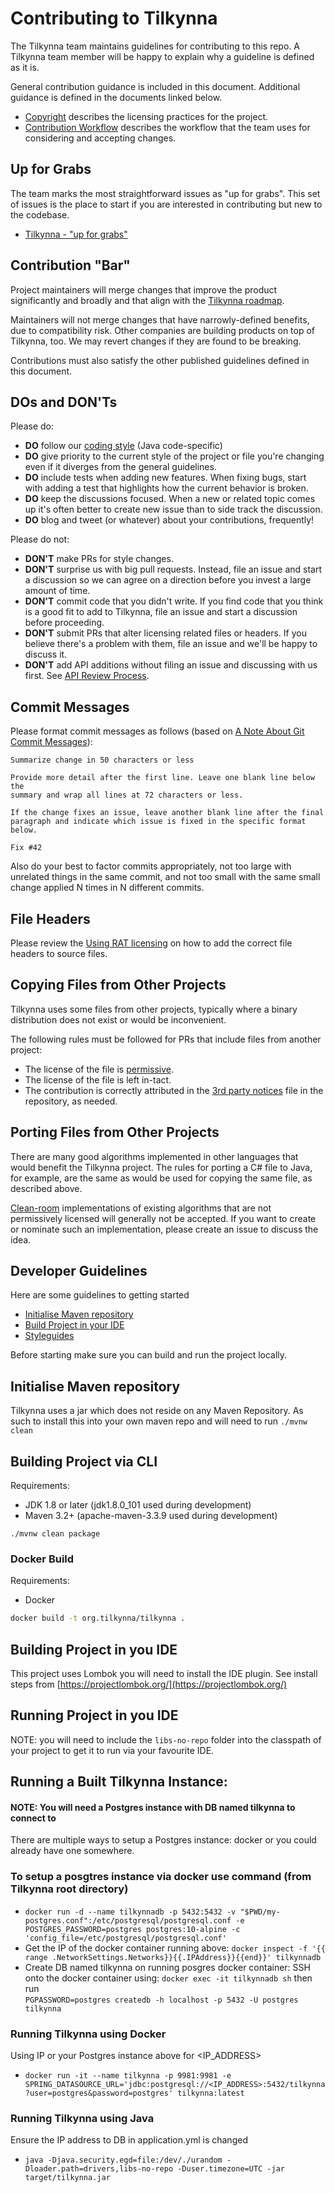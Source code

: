 Contributing to Tilkynna
======================

The Tilkynna team maintains guidelines for contributing to this repo. A Tilkynna team member will be happy to explain why a guideline is defined as it is.

General contribution guidance is included in this document. Additional guidance is defined in the documents linked below.

- [Copyright](copyright.md) describes the licensing practices for the project.
- [Contribution Workflow](contributing-workflow.md) describes the workflow that the team uses for considering and accepting changes.

Up for Grabs
------------

The team marks the most straightforward issues as "up for grabs". This set of issues is the place to start if you are interested in contributing but new to the codebase.

- [Tilkynna - "up for grabs"](https://github.com/GrindrodBank/Tilkynna/labels/up-for-grabs)

Contribution "Bar"
------------------

Project maintainers will merge changes that improve the product significantly and broadly and that align with the [Tilkynna roadmap](roadmap.md). 

Maintainers will not merge changes that have narrowly-defined benefits, due to compatibility risk. Other companies are building products on top of Tilkynna, too. We may revert changes if they are found to be breaking.

Contributions must also satisfy the other published guidelines defined in this document.

DOs and DON'Ts
--------------

Please do:

* **DO** follow our [coding style](coding-style.md) (Java code-specific)
* **DO** give priority to the current style of the project or file you're changing even if it diverges from the general guidelines.
* **DO** include tests when adding new features. When fixing bugs, start with
  adding a test that highlights how the current behavior is broken.
* **DO** keep the discussions focused. When a new or related topic comes up
  it's often better to create new issue than to side track the discussion.
* **DO** blog and tweet (or whatever) about your contributions, frequently!

Please do not:

* **DON'T** make PRs for style changes. 
* **DON'T** surprise us with big pull requests. Instead, file an issue and start
  a discussion so we can agree on a direction before you invest a large amount
  of time.
* **DON'T** commit code that you didn't write. If you find code that you think is a good fit to add to Tilkynna, file an issue and start a discussion before proceeding.
* **DON'T** submit PRs that alter licensing related files or headers. If you believe there's a problem with them, file an issue and we'll be happy to discuss it.
* **DON'T** add API additions without filing an issue and discussing with us first. See [API Review Process](api-review-process.md).

Commit Messages
---------------

Please format commit messages as follows (based on [A Note About Git Commit Messages](http://tbaggery.com/2008/04/19/a-note-about-git-commit-messages.html)):

```
Summarize change in 50 characters or less

Provide more detail after the first line. Leave one blank line below the
summary and wrap all lines at 72 characters or less.

If the change fixes an issue, leave another blank line after the final
paragraph and indicate which issue is fixed in the specific format
below.

Fix #42
```

Also do your best to factor commits appropriately, not too large with unrelated things in the same commit, and not too small with the same small change applied N times in N different commits.

File Headers
------------

Please review the [Using RAT licensing](license/using_license_rat.md) on how to add the correct file headers to source files.


Copying Files from Other Projects
---------------------------------

Tilkynna uses some files from other projects, typically where a binary distribution does not exist or would be inconvenient.

The following rules must be followed for PRs that include files from another project:

- The license of the file is [permissive](https://en.wikipedia.org/wiki/Permissive_free_software_licence).
- The license of the file is left in-tact.
- The contribution is correctly attributed in the [3rd party notices](THIRD-PARTY-NOTICES.TXT) file in the repository, as needed.

Porting Files from Other Projects
---------------------------------

There are many good algorithms implemented in other languages that would benefit the Tilkynna project. The rules for porting a C# file to Java, for example, are the same as would be used for copying the same file, as described above.

[Clean-room](https://en.wikipedia.org/wiki/Clean_room_design) implementations of existing algorithms that are not permissively licensed will generally not be accepted. If you want to create or nominate such an implementation, please create an issue to discuss the idea.

Developer Guidelines
---------------------------------
Here are some guidelines to getting started 
* [Initialise Maven repository](#initialise-maven-repository)
* [Build Project in your IDE](#build-project-in-your-IDE)
* [Styleguides](coding-style.md)

Before starting make sure you can build and run the project locally. 

## Initialise Maven repository
Tilkynna uses a jar which does not reside on any Maven Repository. As such to install this into your own maven repo and will need to run 
`./mvnw clean` 

## Building Project via CLI

Requirements:
* JDK 1.8 or later  (jdk1.8.0_101 used during development)
* Maven 3.2+        (apache-maven-3.3.9 used during development)

`./mvnw clean package` 

### Docker Build

Requirements:
* Docker

```bash
docker build -t org.tilkynna/tilkynna .
```

## Building Project in you IDE

This project uses Lombok you will need to install the IDE plugin. See install steps from [https://projectlombok.org/](https://projectlombok.org/)

## Running Project in you IDE

NOTE: you will need to include the `libs-no-repo` folder into the classpath of your project to get it to run via your favourite IDE.

## Running a Built Tilkynna Instance:
#### NOTE: You will need a Postgres instance with DB named tilkynna to connect to 
There are multiple ways to setup a Postgres instance: docker or you could already have one somewhere. 

### **To setup a posgtres instance via docker use command** (from Tilkynna root directory)

- `docker run -d --name tilkynnadb -p 5432:5432 -v "$PWD/my-postgres.conf":/etc/postgresql/postgresql.conf -e POSTGRES_PASSWORD=postgres postgres:10-alpine -c 'config_file=/etc/postgresql/postgresql.conf'`
- Get the IP of the docker container running above: 
	`docker inspect -f '{{ range .NetworkSettings.Networks}}{{.IPAddress}}{{end}}' tilkynnadb`
- Create DB named tilkynna on running posgres docker container:
SSH onto the docker container using: 
	`docker exec -it tilkynnadb sh`
then run  
	`PGPASSWORD=postgres createdb -h localhost -p 5432 -U postgres tilkynna`

### Running Tilkynna using Docker
Using IP or your Postgres instance above for <IP_ADDRESS>

* `docker run -it --name tilkynna -p 9981:9981 -e SPRING_DATASOURCE_URL='jdbc:postgresql://<IP_ADDRESS>:5432/tilkynna?user=postgres&password=postgres' tilkynna:latest`

### Running Tilkynna using Java

Ensure the IP address to DB in application.yml is changed 
* `java -Djava.security.egd=file:/dev/./urandom -Dloader.path=drivers,libs-no-repo -Duser.timezone=UTC -jar target/tilkynna.jar`

 
